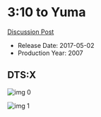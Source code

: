 # 3:10 to Yuma

[Discussion Post](https://www.avsforum.com/threads/bass-eq-for-filtered-movies.2995212/post-57003960)

* Release Date: 2017-05-02
* Production Year: 2007

## DTS:X

![img 0](https://i.imgur.com/a75uCUq.jpg)

![img 1](https://i.imgur.com/2YQwMVF.jpg)


